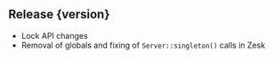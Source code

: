 ## Release {version}

- Lock API changes
- Removal of globals and fixing of `Server::singleton()` calls in Zesk


<!-- Generated automatically by release-zesk.sh, beware editing! -->
